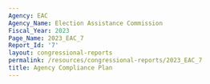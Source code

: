 ```yaml
---
Agency: EAC
Agency_Name: Election Assistance Commission
Fiscal_Year: 2023
Page_Name: 2023_EAC_7
Report_Id: '7'
layout: congressional-reports
permalink: /resources/congressional-reports/2023_EAC_7
title: Agency Compliance Plan
---
```

